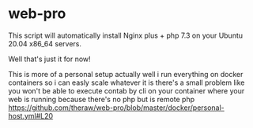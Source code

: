 # web-pro

This script will automatically install Nginx plus + php 7.3 on your Ubuntu 20.04 x86_64 servers. 

Well that's just it for now!


This is more of a personal setup actually well i run everything on docker containers so i can easly scale whatever it is 
there's a small problem like you won't be able to execute contab by cli on your container where your web is running because 
there's no php but is remote php https://github.com/theraw/web-pro/blob/master/docker/personal-host.yml#L20
